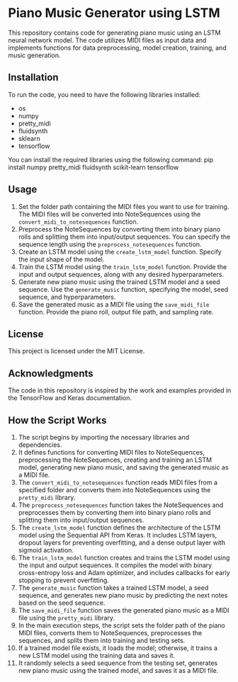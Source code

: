 # Piano Music Generator using LSTM
This repository contains code for generating piano music using an LSTM neural network model. The code utilizes MIDI files as input data and implements functions for data preprocessing, model creation, training, and music generation.

## Installation
To run the code, you need to have the following libraries installed:

- os
- numpy
- pretty_midi
- fluidsynth
- sklearn
- tensorflow

You can install the required libraries using the following command: pip install numpy pretty_midi fluidsynth scikit-learn tensorflow

## Usage
1. Set the folder path containing the MIDI files you want to use for training. The MIDI files will be converted into NoteSequences using the `convert_midi_to_notesequences` function.
2. Preprocess the NoteSequences by converting them into binary piano rolls and splitting them into input/output sequences. You can specify the sequence length using the `preprocess_notesequences` function.
3. Create an LSTM model using the `create_lstm_model` function. Specify the input shape of the model.
4. Train the LSTM model using the `train_lstm_model` function. Provide the input and output sequences, along with any desired hyperparameters.
5. Generate new piano music using the trained LSTM model and a seed sequence. Use the `generate_music` function, specifying the model, seed sequence, and hyperparameters.
6. Save the generated music as a MIDI file using the `save_midi_file` function. Provide the piano roll, output file path, and sampling rate.

## License
This project is licensed under the MIT License.

## Acknowledgments
The code in this repository is inspired by the work and examples provided in the TensorFlow and Keras documentation.

## How the Script Works
1. The script begins by importing the necessary libraries and dependencies.
2. It defines functions for converting MIDI files to NoteSequences, preprocessing the NoteSequences, creating and training an LSTM model, generating new piano music, and saving the generated music as a MIDI file.
3. The `convert_midi_to_notesequences` function reads MIDI files from a specified folder and converts them into NoteSequences using the `pretty_midi` library.
4. The `preprocess_notesequences` function takes the NoteSequences and preprocesses them by converting them into binary piano rolls and splitting them into input/output sequences.
5. The `create_lstm_model` function defines the architecture of the LSTM model using the Sequential API from Keras. It includes LSTM layers, dropout layers for preventing overfitting, and a dense output layer with sigmoid activation.
6. The `train_lstm_model` function creates and trains the LSTM model using the input and output sequences. It compiles the model with binary cross-entropy loss and Adam optimizer, and includes callbacks for early stopping to prevent overfitting.
7. The `generate_music` function takes a trained LSTM model, a seed sequence, and generates new piano music by predicting the next notes based on the seed sequence.
8. The `save_midi_file` function saves the generated piano music as a MIDI file using the `pretty_midi` library.
9. In the main execution steps, the script sets the folder path of the piano MIDI files, converts them to NoteSequences, preprocesses the sequences, and splits them into training and testing sets.
10. If a trained model file exists, it loads the model; otherwise, it trains a new LSTM model using the training data and saves it.
11. It randomly selects a seed sequence from the testing set, generates new piano music using the trained model, and saves it as a MIDI file.
